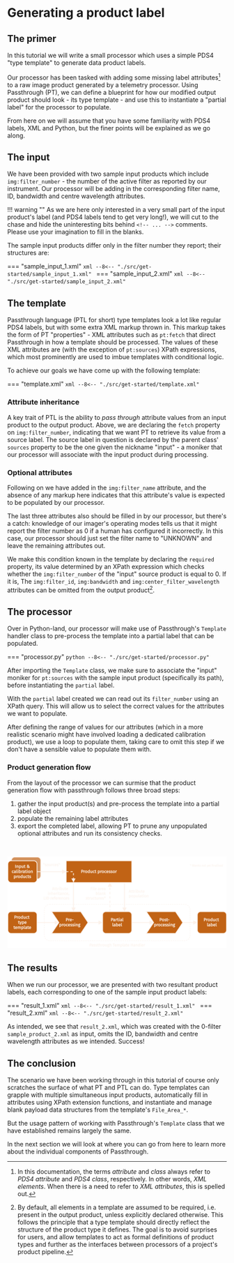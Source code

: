 # Generating a product label

## The primer
In this tutorial we will write a small processor which uses a simple PDS4 "type
template" to generate data product labels.

Our processor has been tasked with adding some missing label attributes[^1] to a raw 
image product generated by a telemetry processor. Using Passthrough (PT), we can define 
a blueprint for how our modified output product should look - its type template - and 
use this to instantiate a "partial label" for the processor to populate.

From here on we will assume that you have some familiarity with PDS4 labels, XML and
Python, but the finer points will be explained as we go along.

## The input
We have been provided with two sample input products which include `img:filter_number` -
the number of the active filter as reported by our instrument. Our processor will be 
adding in the corresponding filter name, ID, bandwidth and centre wavelength attributes.

!!! warning ""
    As we are here only interested in a very small part of the input product's label
    (and PDS4 labels tend to get very long!), we will cut to the chase and hide the 
    uninteresting bits behind `<!-- ... -->` comments. Please use your imagination to
    fill in the blanks.

The sample input products differ only in the filter number they report; their structures
are:

=== "sample_input_1.xml"
    ```xml
    --8<-- "./src/get-started/sample_input_1.xml"
    ```
=== "sample_input_2.xml"
    ```xml
    --8<-- "./src/get-started/sample_input_2.xml"
    ```

## The template
Passthrough language (PTL for short) type templates look a lot like regular PDS4
labels, but with some extra XML markup thrown in. This markup takes the form of PT
"properties" - XML attributes such as `pt:fetch` that direct Passthrough in how a 
template should be processed. The values of these XML attributes are (with the exception
of `pt:sources`) XPath expressions, which most prominently are used to imbue templates
with conditional logic.

To achieve our goals we have come up with the following template:

=== "template.xml"
    ```xml
    --8<-- "./src/get-started/template.xml"
    ```

### Attribute inheritance
A key trait of PTL is the ability to *pass through* attribute values from an input
product to the output product. Above, we are declaring the `fetch` property on 
`img:filter_number`, indicating that we want PT to retrieve its value from a source 
label. The source label in question is declared by the parent class' `sources` property
to be the one given the nickname "input" - a moniker that our processor will associate
with the input product during processing.

### Optional attributes
Following on we have added in the `img:filter_name` attribute, and the absence of any 
markup here indicates that this attribute's value is expected to be populated by our 
processor.

The last three attributes also should be filled in by our processor, but there's a 
catch: knowledge of our imager's operating modes tells us that it might report the
filter number as 0 if a human has configured it incorrectly. In this case, our processor 
should just set the filter name to "UNKNOWN" and leave the remaining attributes out.

We make this condition known in the template by declaring the `required` property, 
its value determined by an XPath expression which checks whether the `img:filter_number`
of the "input" source product is equal to 0. If it is, The `img:filter_id`, 
`img:bandwidth` and `img:center_filter_wavelength` attributes can be omitted from the 
output product[^2].

## The processor
Over in Python-land, our processor will make use of Passthrough's `Template` handler 
class to pre-process the template into a partial label that can be populated.

=== "processor.py"
    ```python
    --8<-- "./src/get-started/processor.py"
    ```

After importing the `Template` class, we make sure to associate the "input" moniker for
`pt:sources` with the sample input product (specifically its path), before instantiating
the `partial` label.

With the `partial` label created we can read out its `filter_number` using an XPath 
query. This will allow us to select the correct values for the attributes we want to
populate.

After defining the range of values for our attributes (which in a more realistic 
scenario might have involved loading a dedicated calibration product), we use a loop to
populate them, taking care to omit this step if we don't have a sensible value to 
populate them with.

### Product generation flow
From the layout of the processor we can surmise that the product generation flow with 
passthrough follows three broad steps:

1. gather the input product(s) and pre-process the template into a partial label object
2. populate the remaining label attributes
3. export the completed label, allowing PT to prune any unpopulated optional attributes
and run its consistency checks.

<br/>

![Template flow diagram][template_flow]

## The results
When we run our processor, we are presented with two resultant product labels, each
corresponding to one of the sample input product labels:

=== "result_1.xml"
    ```xml
    --8<-- "./src/get-started/result_1.xml"
    ```
=== "result_2.xml"
    ```xml
    --8<-- "./src/get-started/result_2.xml"
    ```

As intended, we see that `result_2.xml`, which was created with the 0-filter 
`sample_product_2.xml` as input, omits the ID, bandwidth and centre wavelength 
attributes as we intended. Success!

## The conclusion
The scenario we have been working through in this tutorial of course only scratches the
surface of what PT and PTL can do. Type templates can grapple with multiple simultaneous
input products, automatically fill in attributes using XPath extension functions, and
instantiate and manage blank payload data structures from the template's `File_Area_*`.

But the usage pattern of working with Passthrough's `Template` class that we have 
established remains largely the same. 

In the next section we will look at where you can go from here to learn more about the
individual components of Passthrough.


[^1]: In this documentation, the terms *attribute* and *class* always refer to *PDS4
attribute* and *PDS4 class*, respectively. In other words, *XML elements*. When there
is a need to refer to *XML attributes*, this is spelled out.

[^2]: By default, all elements in a template are assumed to be required, i.e. present in
the output product, unless explicitly declared otherwise. This follows the principle 
that a type template should directly reflect the structure of the product type it 
defines. The goal is to avoid surprises for users, and allow templates to act as formal
definitions of product types and further as the interfaces between processors of a
project's product pipeline.

[template_flow]: /assets/diagrams/renders/template_flow.png